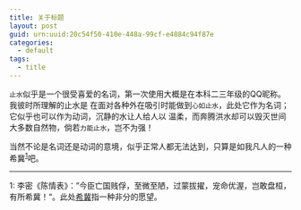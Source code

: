 ```yaml
---
title: 关于标题
layout: post
guid: urn:uuid:20c54f50-410e-448a-99cf-e4884c94f87e
categories:
  - default
tags:
  - title
---
```



`止水`似乎是一个很受喜爱的名词，第一次使用大概是在本科二三年级的QQ昵称。我彼时所理解的止水是
在面对各种外在吸引时能做到`心如止水`，此处它作为名词；它似乎也可以作为动词，沉静的水让人给人以
温柔，而奔腾洪水却可以毁灭世间大多数自然物，倘若`力能止水`，岂不为强！

当然不论是名词还是动词的意境，似乎正常人都无法达到，只算是如我凡人的一种希冀<sup>[1](#footnote1)</sup>吧。


---
<a name="footnote1">1</a>: 李密《陈情表》：”今臣亡国贱俘，至微至陋，过蒙拔擢，宠命优渥，岂敢盘桓，有所希冀！“。此处[希冀](http://baike.baidu.com/item/希冀/1551125)指一种非分的愿望。
